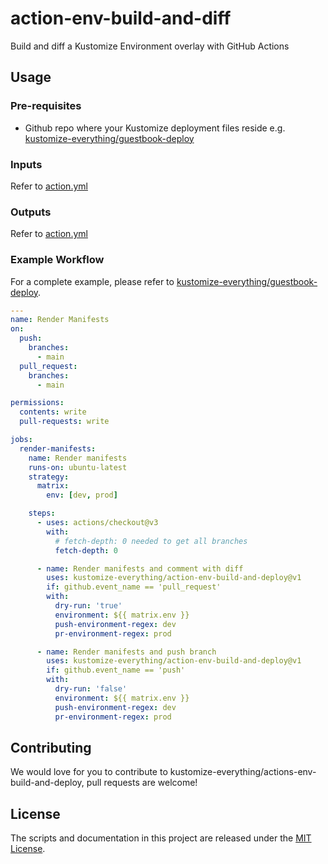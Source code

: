 # action-env-build-and-diff

Build and diff a Kustomize Environment overlay with GitHub Actions

## Usage

### Pre-requisites

- Github repo where your Kustomize deployment files reside e.g. [kustomize-everything/guestbook-deploy](https://github.com/kustomize-everything/guestbook-deploy)

### Inputs

Refer to [action.yml](./action.yml)

### Outputs

Refer to [action.yml](./action.yml)

### Example Workflow

For a complete example, please refer to [kustomize-everything/guestbook-deploy](https://github.com/kustomize-everything/guestbook-deploy).

```yaml
---
name: Render Manifests
on:
  push:
    branches:
      - main
  pull_request:
    branches:
      - main

permissions:
  contents: write
  pull-requests: write

jobs:
  render-manifests:
    name: Render manifests
    runs-on: ubuntu-latest
    strategy:
      matrix:
        env: [dev, prod]

    steps:
      - uses: actions/checkout@v3
        with:
          # fetch-depth: 0 needed to get all branches
          fetch-depth: 0

      - name: Render manifests and comment with diff
        uses: kustomize-everything/action-env-build-and-deploy@v1
        if: github.event_name == 'pull_request'
        with:
          dry-run: 'true'
          environment: ${{ matrix.env }}
          push-environment-regex: dev
          pr-environment-regex: prod

      - name: Render manifests and push branch
        uses: kustomize-everything/action-env-build-and-deploy@v1
        if: github.event_name == 'push'
        with:
          dry-run: 'false'
          environment: ${{ matrix.env }}
          push-environment-regex: dev
          pr-environment-regex: prod
```

## Contributing

We would love for you to contribute to kustomize-everything/actions-env-build-and-deploy, pull requests are welcome!

## License

The scripts and documentation in this project are released under the [MIT License](LICENSE).
